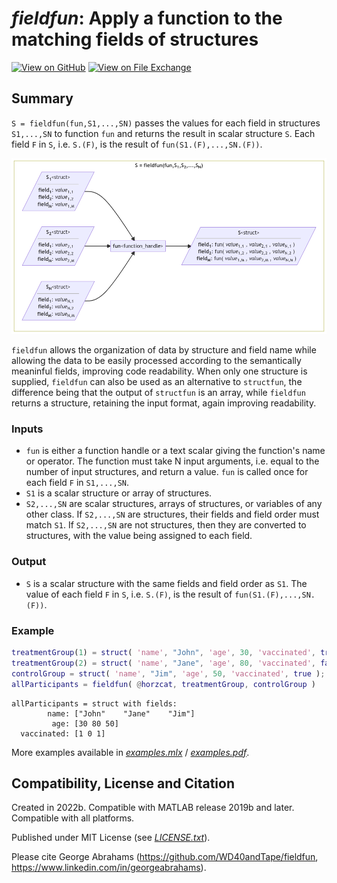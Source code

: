 # *fieldfun*: Apply a function to the matching fields of structures

[![View on GitHub](https://img.shields.io/badge/GitHub-Repository-171515)](https://github.com/WD40andTape/fieldfun) [![View on File Exchange](https://www.mathworks.com/matlabcentral/images/matlab-file-exchange.svg)](https://uk.mathworks.com/matlabcentral/fileexchange/122677-fieldfun-apply-function-to-matching-fields-of-structures)

## Summary

`S = fieldfun(fun,S1,...,SN)` passes the values for each field in structures `S1,...,SN` to function `fun` and returns the result in scalar structure `S`. Each field `F` in `S`, i.e. `S.(F)`, is the result of `fun(S1.(F),...,SN.(F))`.

[<img src="diagram.png" width="700px">](https://mermaid.live/edit#pako:eNqtlVFrgzAQx79KyKCsYCtN32zm0x6nD-tjM0Y0sQZiLDFulNLvvhhd126rrWBAk9wd55-fudwBpiXjMICZLD_TnGoDwMsrUcCOqk62mu5yUFChNgTiJFyDJ5AJLllWq0f7eGtso8IF9pup26FuN5_PO0vcWqbYT8KJSqrdqv9N4FsroRlMaJ4aUaqTMCdusfFbSecK3AekWVVG16mZbM0K59oPbZhT_Ts0AFiEH1TWHPsibL1e5_-rCica_MqFbuRCA3JFN3JF13IR6J_hqtAFGDQWGDQiGDQiGHQ3mOUFmHgsMPGIYOIRwcT3grF13Fa3XXzjsEtXc-85VUzyhstFUVYnlkP5NTdHT9kBr-fo_ec84QfT4T_gmhjUJwb1iUGDxET3iIn6xER9YqLrYn6OAFesu-8XYGKvj-a1BLNZ2Ahyc9X5zV5y1wxsD5AyeMjcgB4suLZmZtvIoQkl0OS84AQGdsl4RmtpCCTqaENpbcr1XqUwsAeGe7DeMWr4s6C21RQwyKisrJUzYUodta3JdajjFzZwGik)

`fieldfun` allows the organization of data by structure and field name while allowing the data to be easily processed according to the semantically meaninful fields, improving code readability. When only one structure is supplied, `fieldfun` can also be used as an alternative to `structfun`, the difference being that the output of `structfun` is an array, while `fieldfun` returns a structure, retaining the input format, again improving readability.

### Inputs

- `fun` is either a function handle or a text scalar giving the function's name or operator. The function must take N input arguments, i.e. equal to the number of input structures, and return a value. `fun` is called once for each field `F` in `S1,...,SN`.
- `S1` is a scalar structure or array of structures.
- `S2,...,SN` are scalar structures, arrays of structures, or variables of any other class. If `S2,...,SN` are structures, their fields and field order must match `S1`. If `S2,...,SN` are not structures, then they are converted to structures, with the value being assigned to each field.

### Output

- `S` is a scalar structure with the same fields and field order as `S1`. The value of each field `F` in `S`, i.e. `S.(F)`, is the result of `fun(S1.(F),...,SN.(F))`.

### Example

```MATLAB
treatmentGroup(1) = struct( 'name', "John", 'age', 30, 'vaccinated', true );
treatmentGroup(2) = struct( 'name', "Jane", 'age', 80, 'vaccinated', false );
controlGroup = struct( 'name', "Jim", 'age', 50, 'vaccinated', true );
allParticipants = fieldfun( @horzcat, treatmentGroup, controlGroup )
```

```
allParticipants = struct with fields:
        name: ["John"    "Jane"    "Jim"]
         age: [30 80 50]
  vaccinated: [1 0 1]
```
More examples available in [*examples.mlx*](examples.mlx) / [*examples.pdf*](examples.pdf).

## Compatibility, License and Citation

Created in 2022b. Compatible with MATLAB release 2019b and later. Compatible with all platforms.

Published under MIT License (see [*LICENSE.txt*](LICENSE.txt)).

Please cite George Abrahams (https://github.com/WD40andTape/fieldfun, https://www.linkedin.com/in/georgeabrahams).